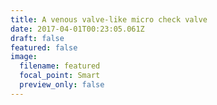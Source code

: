 ```yaml
---
title: A venous valve-like micro check valve
date: 2017-04-01T00:23:05.061Z
draft: false
featured: false
image:
  filename: featured
  focal_point: Smart
  preview_only: false
---
```

